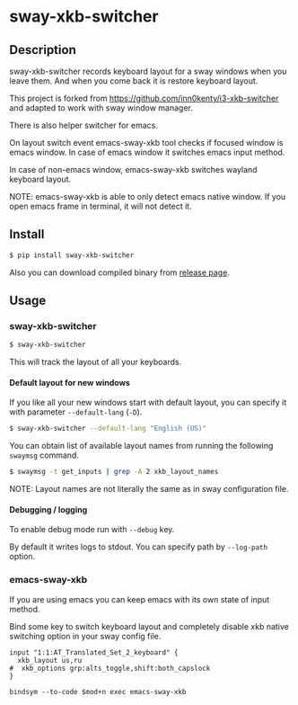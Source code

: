 sway-xkb-switcher
===============

## Description

sway-xkb-switcher records keyboard layout for a sway windows when you leave them.
And when you come back it is restore keyboard layout.

This project is forked from https://github.com/inn0kenty/i3-xkb-switcher
and adapted to work with sway window manager.

There is also helper switcher for emacs.

On layout switch event emacs-sway-xkb tool checks
if focused window is emacs window.
In case of emacs window it switches emacs input method.

In case of non-emacs window,
emacs-sway-xkb switches wayland keyboard layout.

NOTE: emacs-sway-xkb is able to only detect emacs native window.
If you open emacs frame in terminal,
it will not detect it.

## Install

```bash
$ pip install sway-xkb-switcher
```

Also you can download compiled binary from [release page](https://github.com/nmukhachev/sway-xkb-switcher/releases).

## Usage

### sway-xkb-switcher

```bash
$ sway-xkb-switcher
```

This will track the layout of all your keyboards.

#### Default layout for new windows

If you like all your new windows start with default layout,
you can specify it with parameter `--default-lang` (`-D`).

```bash
$ sway-xkb-switcher --default-lang "English (US)"
```

You can obtain list of available layout names from running the following `swaymsg` command.

```bash
$ swaymsg -t get_inputs | grep -A 2 xkb_layout_names
```

NOTE: Layout names are not literally the same as in sway configuration file.

#### Debugging / logging

To enable debug mode run with `--debug` key.

By default it writes logs to stdout. You can specify path by `--log-path` option.

### emacs-sway-xkb

If you are using emacs you can
keep emacs with its own state of input method.

Bind some key to switch keyboard layout and
completely disable xkb native switching option
in your sway config file.

```
input "1:1:AT_Translated_Set_2_keyboard" {
  xkb_layout us,ru
#  xkb_options grp:alts_toggle,shift:both_capslock
}

bindsym --to-code $mod+n exec emacs-sway-xkb
```

